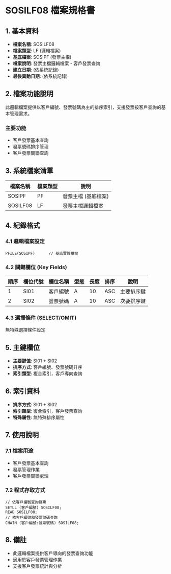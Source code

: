 # SOSILF08 檔案規格書

## 1. 基本資料
- **檔案名稱**: SOSILF08
- **檔案類型**: LF (邏輯檔案)
- **基底檔案**: SOSIPF (發票主檔)
- **檔案說明**: 發票主檔邏輯檔案 - 客戶發票查詢
- **建立日期**: (依系統記錄)
- **最後異動日期**: (依系統記錄)

## 2. 檔案功能說明
此邏輯檔案提供以客戶編號、發票號碼為主的排序索引，支援發票按客戶查詢的基本管理需求。

### 主要功能
- 客戶發票基本查詢
- 發票號碼排序管理
- 客戶發票關聯查詢

## 3. 系統檔案清單
| 檔案名稱 | 檔案類型 | 說明 |
|----------|----------|------|
| SOSIPF | PF | 發票主檔 (基底檔案) |
| SOSILF08 | LF | 發票主檔邏輯檔案 |

## 4. 紀錄格式

### 4.1 邏輯檔案設定
```
PFILE(SOSIPF)      // 基底實體檔案
```

### 4.2 關鍵欄位 (Key Fields)
| 順序 | 欄位代號 | 欄位名稱 | 型態 | 長度 | 排序 | 說明 |
|------|----------|----------|------|------|------|------|
| 1 | SI01 | 客戶編號 | A | 10 | ASC | 主要排序鍵 |
| 2 | SI02 | 發票號碼 | A | 10 | ASC | 次要排序鍵 |

### 4.3 選擇條件 (SELECT/OMIT)
無特殊選擇條件設定

## 5. 主鍵欄位
- **主要鍵值**: SI01 + SI02
- **排序方式**: 客戶編號、發票號碼升序
- **索引類型**: 複合索引，客戶導向查詢

## 6. 索引資料
- **排序方式**: SI01 + SI02
- **索引類型**: 復合索引，客戶發票查詢
- **特殊屬性**: 無特殊排序屬性

## 7. 使用說明

### 7.1 檔案用途
- 客戶發票基本查詢
- 發票管理作業
- 客戶發票關聯處理

### 7.2 程式存取方式
```rpg
// 依客戶編號查詢發票
SETLL (客戶編號) SOSILF08;
READ SOSILF08;
// 依客戶編號和發票號碼查詢
CHAIN (客戶編號:發票號碼) SOSILF08;
```

## 8. 備註
- 此邏輯檔案提供客戶導向的發票查詢功能
- 適用於客戶發票管理作業
- 支援客戶發票統計與分析 